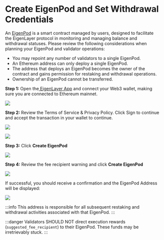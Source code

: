 # Create EigenPod and Set Withdrawal Credentials

An [EigenPod][ref1] is a smart contract managed by users, designed to facilitate the EigenLayer protocol in monitoring and managing balance and withdrawal statuses. Please review the following considerations when planning your EigenPod and validator operations:

- You may repoint any number of validators to a single EigenPod.
- An Ethereum address can only deploy a single EigenPod.
- The address that deploys an EigenPod becomes the owner of the contract and gains permission for restaking and withdrawal operations.
- Ownership of an EigenPod cannot be transferred.

**Step 1:** Open the[ EigenLayer App][ref2] and connect your Web3 wallet, making sure you are connected to Ethereum mainnet.

![](/img/googleusercontentbackup/HNaZjUx0-Tp6xqPD7T6BVccmiXiwbTLD2g4jw4R87xpGw_XsTAqXXJ1eYIBOeYKZOaQ0RcYBsOr3OrZL0xUG8l6xumGHqAbByRFYHe6Qoe5zeUgHL2fYCWnCi1SNNgIkTIdj8db9t3LHVsAJi6qA5Ys.png)

**Step 2:** Review the Terms of Service & Privacy Policy. Click Sign to continue and accept the transaction in your wallet to continue.

![](/img/googleusercontentbackup/NAjPWmiVugcK4LBKRe-Sj8bZKf5c9oR-hRmvr0jeQg3XN-eUdlasEru71Zjb59p30QnF-7fUbflVfEMxnfqC9HdQJXV2zpo3E7x1HgJm91bNybpzYbo4er1cPO8fv514uyZVcdT6Xu8GVFQHA6iT1pI.png)

![](/img/googleusercontentbackup/iLPD5MfrJT8krjQtly8sUUiqKtpTWXD58Ajp_jfKNTnNcV07s8TD-A2H0GLyPOmTHvFUWGho7qjICYzzhAvpyTwJh_Mpiq_k6lMWsNL7H5ns9OCVRa6MnjMpFpNDkNakfdTPVRcElFSfslcVJTHByN0.png)

**Step 3:** Click **Create EigenPod**

![](/img/googleusercontentbackup/JmrdFSRiYNSe_77cpb8ut3ZEH4FIgyO1D4Sm76QM3mi6agrvsXQ1_I6t_CVnZ3hP3YRFrVGPvHWo7rQFxhYylYSO02XTQ02wKFjpRdN1auJDmGJAdJJ6ubmAJ0XfbiEbeH_4n9Aq0VDMBkD_I4g-n_0.png)

**Step 4:** Review the fee recipient warning and click **Create EigenPod**

![](/img/googleusercontentbackup/gCiv9UYN6M4LTyyb78MXQJ9GeXCW-Sf-23FgWOw9JHs7wRvuSjMlfejOVgcc6ymUE0Lu98ojF-k6MZzdeV45KmYlnCM_jjdoecJcdozIacCGqd0cFNet-hdZdJ9iwVkL9-kg9suCQQhkYF9364PK_yQ.png)

If successful, you should receive a confirmation and the EigenPod Address will be displayed:

![](/img/googleusercontentbackup/LWnVdggenjRiCYhEeXbCGbr_HxNcSQx2BlGJFcAVn7V65J7jCpXXYnRYSWp-na2RZ39ZaqthMqjrKBmwCaRXrI_wFM9q1W_Aqb1QF9lOuMqWkhNh1mnOQbcRCdQZtgX9aEC7n3sWFKC4B5VsLifP6Uc.png)

:::info
This address is responsible for all subsequent restaking and withdrawal activities associated with that EigenPod.
:::

:::danger
Validators SHOULD NOT direct execution rewards (`suggested_fee_recipient`) to their EigenPod. These funds may be irretrievably stuck.
:::

[ref1]: https://github.com/Layr-Labs/eigenlayer-contracts/blob/master/docs/core/EigenPodManager.md
[ref2]: https://holesky.eigenlayer.xyz/